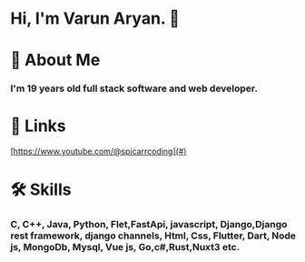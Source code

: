 # Hi, I'm Varun Aryan. 👋
# 🚀 About Me
### **I'm 19 years old full stack software and web developer.**
# 🔗 **Links**
[https://www.youtube.com/@spicarrcoding](#)
# 🛠️ Skills
### C, C++, Java, Python, Flet,FastApi, javascript, Django,Django rest framework, django channels, Html, Css, Flutter, Dart, Node js, MongoDb, Mysql, Vue js, Go,c#,Rust,Nuxt3 etc.

